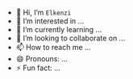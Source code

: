 - 👋 Hi, I’m `Elkenzi`
- 👀 I’m interested in ...
- 🌱 I’m currently learning ...
- 💞️ I’m looking to collaborate on ...
- 📫 How to reach me ...
- 😄 Pronouns: ...
- ⚡ Fun fact: ...

<!---
moelkenzi/moelkenzi is a ✨ special ✨ repository because its `README.md` (this file) appears on your GitHub profile.
You can click the Preview link to take a look at your changes.
--->
